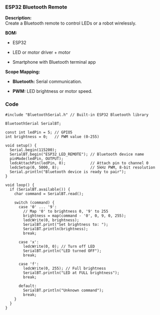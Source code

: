 ### ESP32 Bluetooth Remote
**Description:**  
Create a Bluetooth remote to control LEDs or a robot wirelessly.

**BOM:**

- ESP32
    
- LED or motor driver + motor
    
- Smartphone with Bluetooth terminal app
    

**Scope Mapping:**

- **Bluetooth:** Serial communication.
    
- **PWM:** LED brightness or motor speed.

### Code
```
#include "BluetoothSerial.h" // Built-in ESP32 Bluetooth library

BluetoothSerial SerialBT;

const int ledPin = 5; // GPIO5
int brightness = 0;   // PWM value (0-255)

void setup() {
  Serial.begin(115200);
  SerialBT.begin("ESP32_LED_REMOTE"); // Bluetooth device name
  pinMode(ledPin, OUTPUT);
  ledcAttachPin(ledPin, 0);           // Attach pin to channel 0
  ledcSetup(0, 5000, 8);              // 5kHz PWM, 8-bit resolution
  Serial.println("Bluetooth device is ready to pair");
}

void loop() {
  if (SerialBT.available()) {
    char command = SerialBT.read();

    switch (command) {
      case '0' ... '9':
        // Map '0' to brightness 0, '9' to 255
        brightness = map(command - '0', 0, 9, 0, 255);
        ledcWrite(0, brightness);
        SerialBT.print("Set brightness to: ");
        SerialBT.println(brightness);
        break;

      case 'x':
        ledcWrite(0, 0); // Turn off LED
        SerialBT.println("LED turned OFF");
        break;

      case 'f':
        ledcWrite(0, 255); // Full brightness
        SerialBT.println("LED at FULL brightness");
        break;

      default:
        SerialBT.println("Unknown command");
        break;
    }
  }
}
```